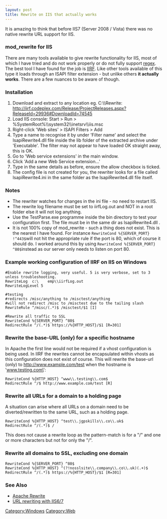 ```yaml
---
layout: post 
title: Rewrite on IIS that actually works
---
```


It is amazing to think that before IIS7 (Server 2008 / Vista) there was
no native rewrite URL support for IIS.

### mod\_rewrite for IIS

There are many tools available to give rewrite functionality for IIS,
most of which I have tried and do not work properly or do not fully
support [regex](http://www.regular-expressions.info/). The best tool I
have found for the job is [IIRF](http://www.codeplex.com/IIRF). Like
other tools available of this type it loads through an ISAPI filter
extension - but unlike others **it actually works**. There are a few
nuances to be aware of though.

### Installation

1.  Download and extract to any location eg. C:\\\\Rewrite:
    <http://iirf.codeplex.com/Release/ProjectReleases.aspx?ReleaseId=29936#DownloadId=74545>
2.  Load IIS console: Start \> Run \>
    %SystemRoot%\\\\system32\\\\inetsrv\\\\iis.msc
3.  Right-click \'Web sites\' \> ISAPI Filters \> Add
4.  Type a name to recognise it by under \'Filter name\' and select the
    IsapiRewrite4.dll file inside the lib folder of the extracted
    archive under \'Executable\'. The filter may not appear to have
    loaded OK straight away, this is OK.
5.  Go to \'Web service extensions\' in the main window.
6.  Click \'Add a new Web Service extension\...\'
7.  Type in the same details as before, ensure the allow checkbox is
    ticked.
8.  The config file is not created for you, the rewriter looks for a
    file called IsapiRewrite4.ini in the same folder as the
    IsapiRewrite4.dll file itself.

### Notes

-   The rewriter watches for changes in the ini file - no need to
    restart IIS.
-   The rewrite log filename must be set to iirfLog.out and NOT in a
    root folder else it will not log anything.
-   Use the TestParse.exe programme inside the bin directory to test
    your configuration first. The file must be in the same dir as
    IsapiRewrite4.dll .
-   It is not 100% copy of mod\_rewrite - such a thing does not exist.
    This is the nearest I have found. For instance
    `RewriteCond %{SERVER_PORT} !^443$`will not hit the appropriate rule
    if the port is 80, which of course it should do. I worked around
    this by using `RewriteCond %{SERVER_PORT} ^80$`instead as our server
    only needs to listen on port 80.

### Example working configuration of IIRF on IIS on Windows

    #Enable rewrite logging, very useful. 5 is very verbose, set to 3 unless troubleshooting.
    RewriteLog  c:\    emp\\iirfLog.out
    RewriteLogLevel 5

    #testing
    #redirects /misc/anything to /misctest/anything
    #will not redirect /misc to /misctest due to the tailing slash
    RewriteRule ^/misc/(.*)$ /misctest/$1 [I]

    #Rewrite all traffic to SSL
    RewriteCond %{SERVER_PORT} ^80$
    RedirectRule ^/(.*)$ https://%{HTTP_HOST}/$1 [R=301]

### Rewrite the base-URL (only) for a specific hostname

In Apache the first line would not be required if a vhost configuration
is being used. In IIRF the rewrites cannot be encapsulated within vhosts
as this configuration does not exist of course. This will rewrite the
base-url (only) to <http://www.example.com/test> when the hostname is
\'www.testing.com\':

    RewriteCond %{HTTP_HOST} ^www\\.testing\\.com$
    RedirectRule ^/$ http://www.example.com/test [R]

### Rewrite all URLs for a domain to a holding page

A situation can arise where all URLs on a domain need to be
diverted/rewritten to the same URL, such as a holding page.

    RewriteCond %{HTTP_HOST} ^test\\.jgpskills\\.co\\.uk$
    RedirectRule ^/(.*)$ /

This does not cause a rewrite loop as the pattern-match is for a \"/\"
and one or more characters but not for only the \"/\".

### Rewrite all domains to SSL, excluding one domain

    RewriteCond %{SERVER_PORT} ^80$
    RewriteCond %{HTTP_HOST} ^(?!nosslsite\\.company\\.co\\.uk)(.+)$
    RedirectRule ^/(.*)$ https://%{HTTP_HOST}/$1 [R=301]

### See Also

-   [Apache Rewrite](Apache_Rewrite "wikilink")
-   [URL rewriting with
    IIS6/7](http://stackoverflow.com/questions/550505/url-rewriting-with-iis-6-7-rewriting-host-name-httphost)

[Category:Windows](Category:Windows "wikilink")
[Category:Web](Category:Web "wikilink")
